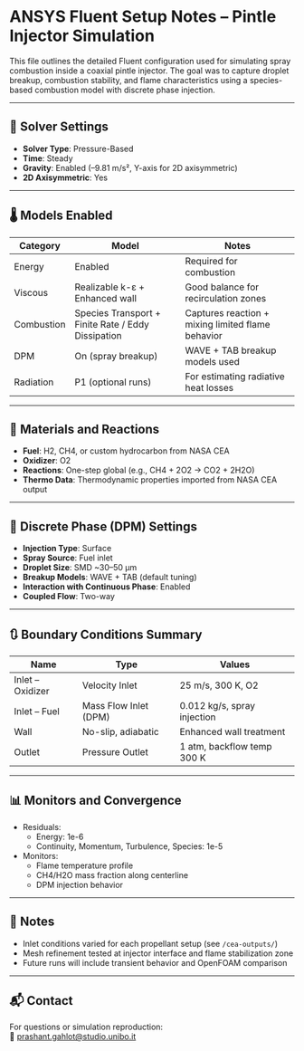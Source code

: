 # ANSYS Fluent Setup Notes – Pintle Injector Simulation

This file outlines the detailed Fluent configuration used for simulating spray combustion inside a coaxial pintle injector. The goal was to capture droplet breakup, combustion stability, and flame characteristics using a species-based combustion model with discrete phase injection.

---

## 🧰 Solver Settings

- **Solver Type**: Pressure-Based  
- **Time**: Steady  
- **Gravity**: Enabled (–9.81 m/s², Y-axis for 2D axisymmetric)  
- **2D Axisymmetric**: Yes  

---

## 🌡️ Models Enabled

| Category        | Model                             | Notes                          |
|----------------|------------------------------------|--------------------------------|
| Energy          | Enabled                            | Required for combustion        |
| Viscous         | Realizable k-ε + Enhanced wall     | Good balance for recirculation zones |
| Combustion      | Species Transport + Finite Rate / Eddy Dissipation | Captures reaction + mixing limited flame behavior |
| DPM             | On (spray breakup)                 | WAVE + TAB breakup models used |
| Radiation       | P1 (optional runs)                 | For estimating radiative heat losses |

---

## 🔬 Materials and Reactions

- **Fuel**: H2, CH4, or custom hydrocarbon from NASA CEA  
- **Oxidizer**: O2  
- **Reactions**: One-step global (e.g., CH4 + 2O2 → CO2 + 2H2O)  
- **Thermo Data**: Thermodynamic properties imported from NASA CEA output

---

## 🚀 Discrete Phase (DPM) Settings

- **Injection Type**: Surface  
- **Spray Source**: Fuel inlet  
- **Droplet Size**: SMD ~30–50 μm  
- **Breakup Models**: WAVE + TAB (default tuning)  
- **Interaction with Continuous Phase**: Enabled  
- **Coupled Flow**: Two-way

---

## 🔃 Boundary Conditions Summary

| Name         | Type            | Values                            |
|--------------|------------------|-----------------------------------|
| Inlet – Oxidizer | Velocity Inlet | 25 m/s, 300 K, O2                 |
| Inlet – Fuel     | Mass Flow Inlet (DPM) | 0.012 kg/s, spray injection |
| Wall          | No-slip, adiabatic  | Enhanced wall treatment         |
| Outlet        | Pressure Outlet     | 1 atm, backflow temp 300 K       |

---

## 📊 Monitors and Convergence

- Residuals:
  - Energy: 1e-6  
  - Continuity, Momentum, Turbulence, Species: 1e-5  
- Monitors:
  - Flame temperature profile  
  - CH4/H2O mass fraction along centerline  
  - DPM injection behavior

---

## 📝 Notes

- Inlet conditions varied for each propellant setup (see `/cea-outputs/`)  
- Mesh refinement tested at injector interface and flame stabilization zone  
- Future runs will include transient behavior and OpenFOAM comparison

---

## 📬 Contact

For questions or simulation reproduction:  
📧 [prashant.gahlot@studio.unibo.it](mailto:prashant.gahlot@studio.unibo.it)
